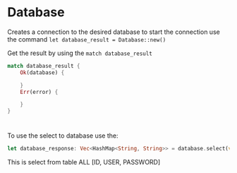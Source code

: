 # Database
Creates a connection to the desired database to start the connection use the command ``let database_result = Database::new()``

Get the result by using the ``match database_result``
```rust
match database_result {
    Ok(database) {

    }
    Err(error) {

    }
}
```

#
To use the select to database use the:
```rust
let database_response: Vec<HashMap<String, String>> = database.select(vec![], "TABLENAME", vec![], vec!["ID, USER, PASSWORD"]);
```
This is select from table ALL [ID, USER, PASSWORD]
#
